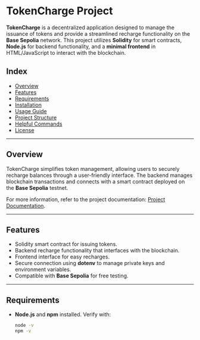 # **TokenCharge Project**

**TokenCharge** is a decentralized application designed to manage the issuance of tokens and provide a streamlined recharge functionality on the **Base Sepolia** network. This project utilizes **Solidity** for smart contracts, **Node.js** for backend functionality, and a **minimal frontend** in HTML/JavaScript to interact with the blockchain.

## **Index**

- [Overview](#overview)
- [Features](#features)
- [Requirements](#requirements)
- [Installation](#installation)
- [Usage Guide](#usage-guide)
- [Project Structure](#project-structure)
- [Helpful Commands](#helpful-commands)
- [License](#license)

---

## **Overview**

TokenCharge simplifies token management, allowing users to securely recharge balances through a user-friendly interface. The backend manages blockchain transactions and connects with a smart contract deployed on the **Base Sepolia** testnet.

For more information, refer to the project documentation: [Project Documentation](https://drive.google.com/file/d/1rDspP84W_xVEqP6wnKqo4_ni6J8s6bDl/view?usp=sharing).

---

## **Features**

- Solidity smart contract for issuing tokens.
- Backend recharge functionality that interfaces with the blockchain.
- Frontend interface for easy recharges.
- Secure connection using **dotenv** to manage private keys and environment variables.
- Compatible with **Base Sepolia** for free testing.

---

## **Requirements**

- **Node.js** and **npm** installed. Verify with:
  ```bash
  node -v
  npm -v
